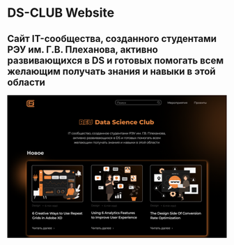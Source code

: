 # DS-CLUB Website

## Сайт IT-сообщества, созданного студентами РЭУ им. Г.В. Плеханова, активно развивающихся в DS и готовых помогать всем желающим получать знания и навыки в этой области

![alt text](Photos/main_page.png "Главная страничка сайта")
